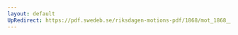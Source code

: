```yaml
---
layout: default
UpRedirect: https://pdf.swedeb.se/riksdagen-motions-pdf/1868/mot_1868__fk__00046.pdf
---
```

